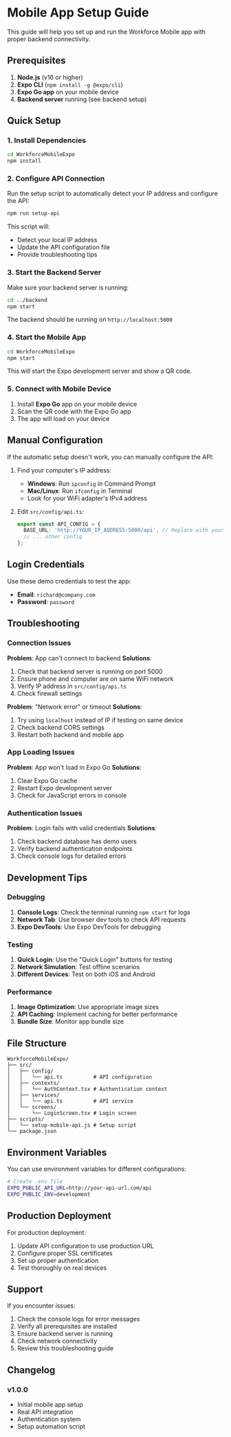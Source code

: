 # Mobile App Setup Guide

This guide will help you set up and run the Workforce Mobile app with proper backend connectivity.

## Prerequisites

1. **Node.js** (v16 or higher)
2. **Expo CLI** (`npm install -g @expo/cli`)
3. **Expo Go app** on your mobile device
4. **Backend server** running (see backend setup)

## Quick Setup

### 1. Install Dependencies

```bash
cd WorkforceMobileExpo
npm install
```

### 2. Configure API Connection

Run the setup script to automatically detect your IP address and configure the API:

```bash
npm run setup-api
```

This script will:
- Detect your local IP address
- Update the API configuration file
- Provide troubleshooting tips

### 3. Start the Backend Server

Make sure your backend server is running:

```bash
cd ../backend
npm start
```

The backend should be running on `http://localhost:5000`

### 4. Start the Mobile App

```bash
cd WorkforceMobileExpo
npm start
```

This will start the Expo development server and show a QR code.

### 5. Connect with Mobile Device

1. Install **Expo Go** app on your mobile device
2. Scan the QR code with the Expo Go app
3. The app will load on your device

## Manual Configuration

If the automatic setup doesn't work, you can manually configure the API:

1. Find your computer's IP address:
   - **Windows**: Run `ipconfig` in Command Prompt
   - **Mac/Linux**: Run `ifconfig` in Terminal
   - Look for your WiFi adapter's IPv4 address

2. Edit `src/config/api.ts`:
   ```typescript
   export const API_CONFIG = {
     BASE_URL: 'http://YOUR_IP_ADDRESS:5000/api', // Replace with your IP
     // ... other config
   };
   ```

## Login Credentials

Use these demo credentials to test the app:

- **Email**: `richard@company.com`
- **Password**: `password`

## Troubleshooting

### Connection Issues

**Problem**: App can't connect to backend
**Solutions**:
1. Check that backend server is running on port 5000
2. Ensure phone and computer are on same WiFi network
3. Verify IP address in `src/config/api.ts`
4. Check firewall settings

**Problem**: "Network error" or timeout
**Solutions**:
1. Try using `localhost` instead of IP if testing on same device
2. Check backend CORS settings
3. Restart both backend and mobile app

### App Loading Issues

**Problem**: App won't load in Expo Go
**Solutions**:
1. Clear Expo Go cache
2. Restart Expo development server
3. Check for JavaScript errors in console

### Authentication Issues

**Problem**: Login fails with valid credentials
**Solutions**:
1. Check backend database has demo users
2. Verify backend authentication endpoints
3. Check console logs for detailed errors

## Development Tips

### Debugging

1. **Console Logs**: Check the terminal running `npm start` for logs
2. **Network Tab**: Use browser dev tools to check API requests
3. **Expo DevTools**: Use Expo DevTools for debugging

### Testing

1. **Quick Login**: Use the "Quick Login" buttons for testing
2. **Network Simulation**: Test offline scenarios
3. **Different Devices**: Test on both iOS and Android

### Performance

1. **Image Optimization**: Use appropriate image sizes
2. **API Caching**: Implement caching for better performance
3. **Bundle Size**: Monitor app bundle size

## File Structure

```
WorkforceMobileExpo/
├── src/
│   ├── config/
│   │   └── api.ts          # API configuration
│   ├── contexts/
│   │   └── AuthContext.tsx # Authentication context
│   ├── services/
│   │   └── api.ts          # API service
│   └── screens/
│       └── LoginScreen.tsx # Login screen
├── scripts/
│   └── setup-mobile-api.js # Setup script
└── package.json
```

## Environment Variables

You can use environment variables for different configurations:

```bash
# Create .env file
EXPO_PUBLIC_API_URL=http://your-api-url.com/api
EXPO_PUBLIC_ENV=development
```

## Production Deployment

For production deployment:

1. Update API configuration to use production URL
2. Configure proper SSL certificates
3. Set up proper authentication
4. Test thoroughly on real devices

## Support

If you encounter issues:

1. Check the console logs for error messages
2. Verify all prerequisites are installed
3. Ensure backend server is running
4. Check network connectivity
5. Review this troubleshooting guide

## Changelog

### v1.0.0
- Initial mobile app setup
- Real API integration
- Authentication system
- Setup automation script 